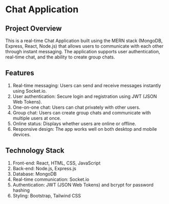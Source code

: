 # Chat Application
## Project Overview
This is a real-time Chat Application built using the MERN stack (MongoDB, Express, React, Node.js) 
that allows users to communicate with each other through instant messaging.
The application supports user authentication, real-time chat, and the ability to create group chats.

## Features
1. Real-time messaging: Users can send and receive messages instantly using Socket.io.
2. User authentication: Secure login and registration using JWT (JSON Web Tokens).
3. One-on-one chat: Users can chat privately with other users.
4. Group chat: Users can create group chats and communicate with multiple users at once.
5. Online status: Displays whether users are online or offline.
6. Responsive design: The app works well on both desktop and mobile devices.

## Technology Stack
1. Front-end: React, HTML, CSS, JavaScript
2. Back-end: Node.js, Express.js
3. Database: MongoDB
4. Real-time communication: Socket.io
5. Authentication: JWT (JSON Web Tokens) and bcrypt for password hashing
6. Styling: Bootstrap, Tailwind CSS

